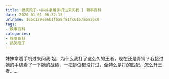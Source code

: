 ```yaml
---
title: 搞笑段子->妹妹拿着手机过来问我 | 糗事百科
date: 2020-01-01 06:32:13
urlname: 16bc129ee6b1fba8f81fc6167a5a26c8
tags: 
- 糗事百科
categories:
- 糗事百科
- 搞笑段子
---
```

妹妹拿着手机过来问我:姐，为什么我打了这么久的王者，现在还是青铜？我接过她的手机看了一下她的战绩，一把排位都没打过，全特么是打的匹配，怎么升王者……


